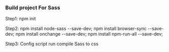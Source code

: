 ### Build project For Sass
Step1: npm init

Step2: 
    npm install node-sass --save-dev;
    npm install browser-sync --save-dev;
    npm install onchange --save-dev;
    npm install npm-run-all --save-dev;

Step3: Config script run compile Sass to css